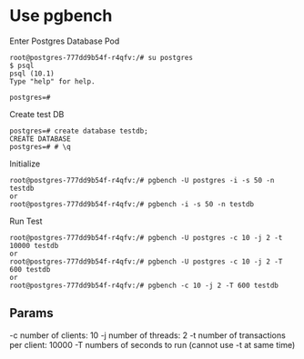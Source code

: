 
# Use pgbench

Enter Postgres Database Pod
```
root@postgres-777dd9b54f-r4qfv:/# su postgres
$ psql	
psql (10.1)
Type "help" for help.

postgres=# 
```

Create test DB
```
postgres=# create database testdb;
CREATE DATABASE
postgres=# # \q
```

Initialize
```
root@postgres-777dd9b54f-r4qfv:/# pgbench -U postgres -i -s 50 -n testdb
or
root@postgres-777dd9b54f-r4qfv:/# pgbench -i -s 50 -n testdb

```

Run Test
```
root@postgres-777dd9b54f-r4qfv:/# pgbench -U postgres -c 10 -j 2 -t 10000 testdb
or
root@postgres-777dd9b54f-r4qfv:/# pgbench -U postgres -c 10 -j 2 -T 600 testdb
or
root@postgres-777dd9b54f-r4qfv:/# pgbench -c 10 -j 2 -T 600 testdb
```

## Params
-c number of clients: 10
-j number of threads: 2
-t number of transactions per client: 10000
-T numbers of seconds to run (cannot use -t at same time)

